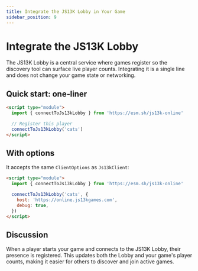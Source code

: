 ```yaml
---
title: Integrate the JS13K Lobby in Your Game
sidebar_position: 9
---
```


# Integrate the JS13K Lobby

The JS13K Lobby is a central service where games register so the discovery tool can surface live player counts. Integrating it is a single line and does not change your game state or networking.

## Quick start: one‑liner

```html
<script type="module">
  import { connectToJs13kLobby } from 'https://esm.sh/js13k-online'

  // Register this player
  connectToJs13kLobby('cats')
</script>
```

## With options

It accepts the same `ClientOptions` as `Js13kClient`:

```html
<script type="module">
  import { connectToJs13kLobby } from 'https://esm.sh/js13k-online'

  connectToJs13kLobby('cats', {
    host: 'https://online.js13kgames.com',
    debug: true,
  })
</script>
```

## Discussion

When a player starts your game and connects to the JS13K Lobby, their presence is registered. This updates both the Lobby and your game's player counts, making it easier for others to discover and join active games.
